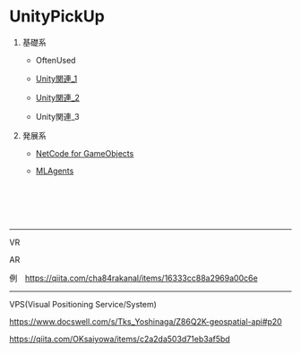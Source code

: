 # UnityPickUp
   
   1. 基礎系
      - OftenUsed

      - [Unity関連_1](3_1_1_Other/3_1_Other.md)

      - [Unity関連_2](3_1_2_Other/3_2_Other.md)

      - Unity関連_3

   2. 発展系
       -  <a href="https://drive.google.com/drive/folders/1gUOwsJvWfTcIOitGhQpPudrnVWQn3IiW" target="_blank">NetCode for GameObjects</a>

       - [MLAgents](3_3_MLAgents/3_0_MLAgents.md)
 
<br>
<br>
<br>
<br>

----
VR

AR

例　https://qiita.com/cha84rakanal/items/16333cc88a2969a00c6e

---

VPS(Visual Positioning Service/System)

https://www.docswell.com/s/Tks_Yoshinaga/Z86Q2K-geospatial-api#p20


https://qiita.com/OKsaiyowa/items/c2a2da503d71eb3af5bd